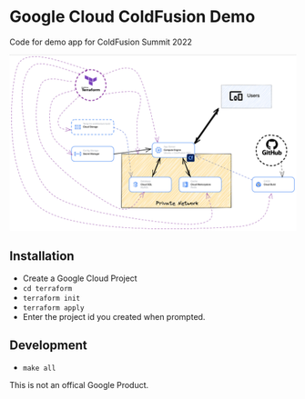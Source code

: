 # Google Cloud ColdFusion Demo

Code for demo app for ColdFusion Summit 2022

![ColdFusion Demo architecture](/architecture.png)

## Installation

* Create a Google Cloud Project
* `cd terraform`
* `terraform init`
* `terraform apply`
* Enter the project id you created when prompted.

## Development

* `make all`



This is not an offical Google Product. 